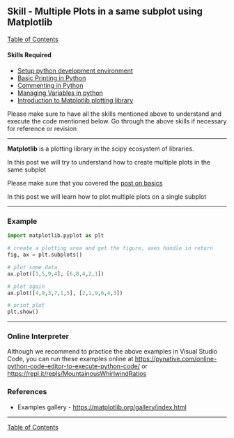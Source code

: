 ## Skill - Multiple Plots in a same subplot using Matplotlib
[Table of Contents](https://nagasudhir.blogspot.com/2020/04/taming-python-table-of-contents.html)

#### Skills Required
* [Setup python development environment](https://nagasudhir.blogspot.com/2020/04/setup-python-development-environment_14.html)
* [Basic Printing in Python](https://nagasudhir.blogspot.com/2020/04/basic-printing-in-python.html)
* [Commenting in Python](https://nagasudhir.blogspot.com/2020/04/comments-in-python.html)
* [Managing Variables in python](https://nagasudhir.blogspot.com/2020/04/managing-variables-in-python.html)
* [Introduction to Matplotlib plotting library](https://nagasudhir.blogspot.com/2020/05/intro-to-matplotlib.html)

Please make sure to have all the skills mentioned above to understand and execute the code mentioned below. Go through the above skills if necessary for reference or revision
<hr/>

**Matplotlib** is a plotting library in the scipy ecosystem of libraries.

In this post we will try to understand how to create multiple plots in the same subplot

Please make sure that you covered the [post on basics](https://nagasudhir.blogspot.com/2020/05/intro-to-matplotlib.html)

In this post we will learn how to plot multiple plots on a single subplot

<hr/>

### Example
```python
import matplotlib.pyplot as plt

# create a plotting area and get the figure, axes handle in return
fig, ax = plt.subplots()

# plot some data
ax.plot([1,5,9,4], [6,8,4,2,1])

# plot again
ax.plot([4,9,3,7,1,5], [2,1,9,6,4,3])

# print plot
plt.show()
```


<hr/>

### Online Interpreter
Although we recommend to practice the above examples in Visual Studio Code, you can run these examples online at https://pynative.com/online-python-code-editor-to-execute-python-code/ or https://repl.it/repls/MountainousWhirlwindRatios

### References
* Examples gallery - https://matplotlib.org/gallery/index.html

<hr/>

[Table of Contents](https://nagasudhir.blogspot.com/2020/04/taming-python-table-of-contents.html)



<!--stackedit_data:
eyJwcm9wZXJ0aWVzIjoidGl0bGU6IE11bHRpcGxlIFBsb3RzIG
luIGEgc2FtZSBzdWJwbG90IHVzaW5nIE1hdHBsb3RsaWJcbmF1
dGhvcjogTmFnYXN1ZGhpciBQdWxsYVxuZGF0ZTogJzIwMjAtMD
UtMDknXG50YWdzOiAncHl0aG9uLCBsZWFybmluZywgdHV0b3Jp
YWwsIHRhbWluZ19weXRob25fc2tpbGwnXG5jYXRlZ29yaWVzOi
B0YW1pbmdfcHl0aG9uX3NraWxsXG4iLCJoaXN0b3J5IjpbLTg1
MTAxMzk1MywtMTY5Mzg3NzI5Ml19
-->